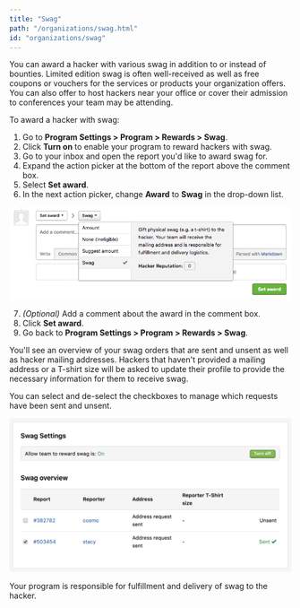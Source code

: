 ```yaml
---
title: "Swag"
path: "/organizations/swag.html"
id: "organizations/swag"
---
```


You can award a hacker with various swag in addition to or instead of bounties. Limited edition swag is often well-received as well as free coupons or vouchers for the services or products your organization offers. You can also offer to host hackers near your office or cover their admission to conferences your team may be attending.

To award a hacker with swag:
1. Go to **Program Settings > Program > Rewards > Swag**.
2. Click **Turn on** to enable your program to reward hackers with swag.
3. Go to your inbox and open the report you'd like to award swag for.
4. Expand the action picker at the bottom of the report above the comment box.
5. Select **Set award**.
6. In the next action picker, change **Award** to **Swag** in the drop-down list.

![swag](./images/swag.png)

7. *(Optional)* Add a comment about the award in the comment box.
8. Click **Set award**.
9. Go back to **Program Settings > Program > Rewards > Swag**.

You'll see an overview of your swag orders that are sent and unsent as well as hacker mailing addresses. Hackers that haven't provided a mailing address or a T-shirt size will be asked to update their profile to provide the necessary information for them to receive swag.

You can select and de-select the checkboxes to manage which requests have been sent and unsent.

![swag](./images/swag-1.png)

Your program is responsible for fulfillment and delivery of swag to the hacker.
